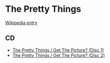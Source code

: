 # The Pretty Things

[Wikipedia entry](https://en.wikipedia.org/wiki/The_Pretty_Things)

## CD

- [The Pretty Things / Get The Picture? (Disc 1)](The_Pretty_Things_-_Get_The_Picture_Disc_1.md)
- [The Pretty Things / Get The Picture? (Disc 2)](The_Pretty_Things_-_Get_The_Picture_Disc_2.md)
